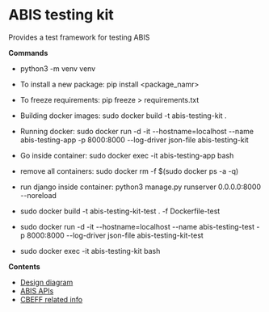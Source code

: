 # ABIS testing kit
Provides a test framework for testing ABIS

**Commands**
* python3 -m venv venv
* To install a new package: pip install <package_namr>
* To freeze requirements: pip freeze > requirements.txt
* Building docker images: sudo docker build -t abis-testing-kit . 
* Running docker: sudo docker run -d -it --hostname=localhost --name abis-testing-app -p 8000:8000 --log-driver json-file abis-testing-kit
* Go inside container: sudo docker exec -it abis-testing-app bash
* remove all containers: sudo docker rm -f $(sudo docker ps -a -q)
* run django inside container: python3 manage.py runserver 0.0.0.0:8000 --noreload

* sudo docker build -t abis-testing-kit-test . -f Dockerfile-test
* sudo docker run -d -it --hostname=localhost --name abis-testing-test -p 8000:8000 --log-driver json-file abis-testing-kit-test
* sudo docker exec -it abis-testing-kit bash

**Contents**
* [Design diagram](./docs/images/ABIS-kit%20diagram.jpg)
* [ABIS APIs](./docs/apis.md)
* [CBEFF related info](./docs/cbeff.xml.md)